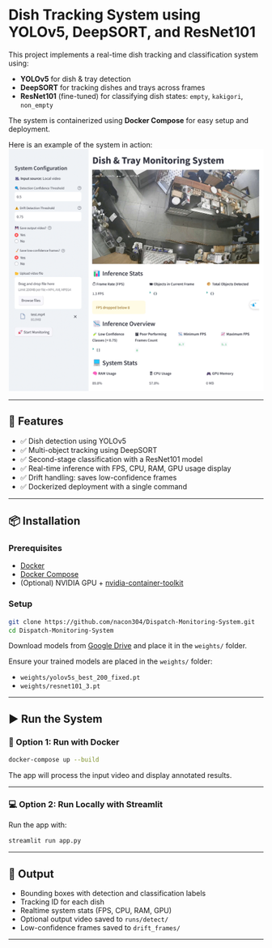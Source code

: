 # Dish Tracking System using YOLOv5, DeepSORT, and ResNet101

This project implements a real-time dish tracking and classification system using:

- **YOLOv5** for dish & tray detection
- **DeepSORT** for tracking dishes and trays across frames
- **ResNet101** (fine-tuned) for classifying dish states: `empty`, `kakigori`, `non_empty`

The system is containerized using **Docker Compose** for easy setup and deployment.

Here is an example of the system in action:
![Dish Tracking Screenshot](screenshot.png)

---

## 🚀 Features

- ✅ Dish detection using YOLOv5
- ✅ Multi-object tracking using DeepSORT
- ✅ Second-stage classification with a ResNet101 model
- ✅ Real-time inference with FPS, CPU, RAM, GPU usage display
- ✅ Drift handling: saves low-confidence frames
- ✅ Dockerized deployment with a single command

---

## 📦 Installation

### Prerequisites

- [Docker](https://docs.docker.com/get-docker/)
- [Docker Compose](https://docs.docker.com/compose/install/)
- (Optional) NVIDIA GPU + [nvidia-container-toolkit](https://docs.nvidia.com/datacenter/cloud-native/container-toolkit/install-guide.html)

### Setup

```bash
git clone https://github.com/nacon304/Dispatch-Monitoring-System.git
cd Dispatch-Monitoring-System
```

Download models from [Google Drive](https://drive.google.com/drive/folders/1vaO-CN56M2cj_AeNe5R-ZRK0PNIO289n?usp=sharing) and place it in the `weights/` folder.

Ensure your trained models are placed in the `weights/` folder:

- `weights/yolov5s_best_200_fixed.pt`
- `weights/resnet101_3.pt`

---

## ▶️ Run the System

### 🐳 Option 1: Run with Docker

```bash
docker-compose up --build
```

The app will process the input video and display annotated results.

---

### 💻 Option 2: Run Locally with Streamlit

Run the app with:

```bash
streamlit run app.py
```

---

## 🧪 Output

- Bounding boxes with detection and classification labels
- Tracking ID for each dish
- Realtime system stats (FPS, CPU, RAM, GPU)
- Optional output video saved to `runs/detect/`
- Low-confidence frames saved to `drift_frames/`

---
